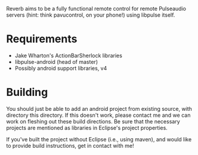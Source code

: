 Reverb aims to be a fully functional remote control
for remote Pulseaudio servers (hint: think pavucontrol, 
on your phone!) using libpulse itself.

Requirements
========================
* Jake Wharton's ActionBarSherlock libraries
* libpulse-android (head of master)
* Possibly android support libraries, v4

Building
=========================
You should just be able to add an android project from existing source, with directory this directory.
If this doesn't work, please contact me and we can work on fleshing out these build directions. Be sure that
the necessary projects are mentioned as libraries in Eclipse's project properties.

If you've built the project without Eclipse (i.e., using maven), and would like to provide build instructions,
get in contact with me!
